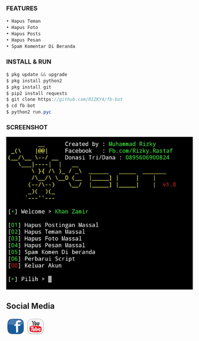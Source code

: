 ### FEATURES
```python
• Hapus Teman 
• Hapus Foto
• Hapus Posts
• Hapus Pesan
• Spam Komentar Di Beranda
```
### INSTALL & RUN
```java
$ pkg update && upgrade
$ pkg install python2
$ pkg install git
$ pip2 install requests
$ git clone https://github.com/RIZKY4/fb-bot
$ cd fb-bot
$ python2 run.pyc
```

### SCREENSHOT

![Test Image 1](bosku.jpg)

## Social Media

[![facebook](img/fb1.png)](https://m.youtube.com)   [![youtube](yt1.png)](https://m.youtube.com) 
